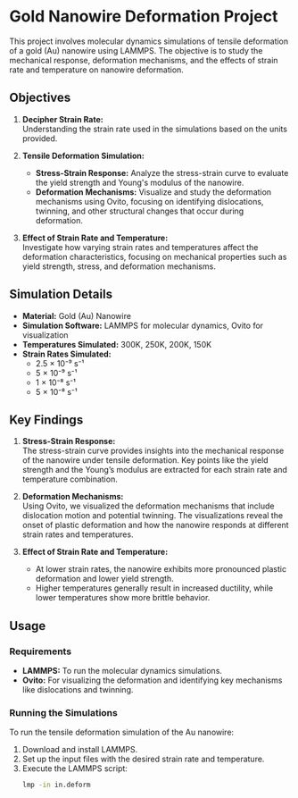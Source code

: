 # Gold Nanowire Deformation Project

This project involves molecular dynamics simulations of tensile deformation of a gold (Au) nanowire using LAMMPS. The objective is to study the mechanical response, deformation mechanisms, and the effects of strain rate and temperature on nanowire deformation.

## Objectives
1. **Decipher Strain Rate:**  
   Understanding the strain rate used in the simulations based on the units provided.
   
2. **Tensile Deformation Simulation:**  
   - **Stress-Strain Response:** Analyze the stress-strain curve to evaluate the yield strength and Young's modulus of the nanowire.
   - **Deformation Mechanisms:** Visualize and study the deformation mechanisms using Ovito, focusing on identifying dislocations, twinning, and other structural changes that occur during deformation.

3. **Effect of Strain Rate and Temperature:**  
   Investigate how varying strain rates and temperatures affect the deformation characteristics, focusing on mechanical properties such as yield strength, stress, and deformation mechanisms.

## Simulation Details
- **Material:** Gold (Au) Nanowire
- **Simulation Software:** LAMMPS for molecular dynamics, Ovito for visualization
- **Temperatures Simulated:** 300K, 250K, 200K, 150K
- **Strain Rates Simulated:**  
  - 2.5 × 10⁻⁹ s⁻¹  
  - 5 × 10⁻⁹ s⁻¹  
  - 1 × 10⁻⁸ s⁻¹  
  - 5 × 10⁻⁸ s⁻¹

## Key Findings
1. **Stress-Strain Response:**  
   The stress-strain curve provides insights into the mechanical response of the nanowire under tensile deformation. Key points like the yield strength and the Young’s modulus are extracted for each strain rate and temperature combination.

2. **Deformation Mechanisms:**  
   Using Ovito, we visualized the deformation mechanisms that include dislocation motion and potential twinning. The visualizations reveal the onset of plastic deformation and how the nanowire responds at different strain rates and temperatures.

3. **Effect of Strain Rate and Temperature:**  
   - At lower strain rates, the nanowire exhibits more pronounced plastic deformation and lower yield strength.
   - Higher temperatures generally result in increased ductility, while lower temperatures show more brittle behavior.

## Usage

### Requirements
- **LAMMPS:** To run the molecular dynamics simulations.
- **Ovito:** For visualizing the deformation and identifying key mechanisms like dislocations and twinning.

### Running the Simulations
To run the tensile deformation simulation of the Au nanowire:

1. Download and install LAMMPS.
2. Set up the input files with the desired strain rate and temperature.
3. Execute the LAMMPS script:
   ```bash
   lmp -in in.deform
